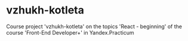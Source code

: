 # vzhukh-kotleta
Course project 'vzhukh-kotleta' on the topics 'React - beginning' of the course 'Front-End Developer+' in Yandex.Practicum

